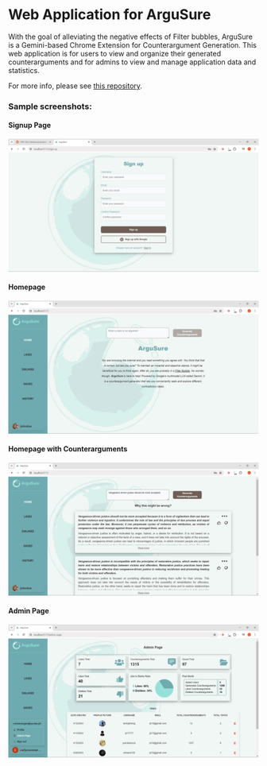 # Web Application for ArguSure

With the goal of alleviating the negative effects of Filter bubbles, ArguSure is a Gemini-based Chrome Extension for Counterargument Generation. This web application is for users to view and organize their generated counterarguments and for admins to view and manage application data and statistics.

For more info, please see [this repository](https://github.com/cj-mm/ArguSure).

### Sample screenshots:

#### Signup Page

![Signup page](screenshots/sign_up_page.png)

#### Homepage

![Homepage](screenshots/homepage.png)

#### Homepage with Counterarguments

![Homepage with Counterarguments](screenshots/homepage_w_counterargs.png)

#### Admin Page

![Admin page](screenshots/admin_page.png)
